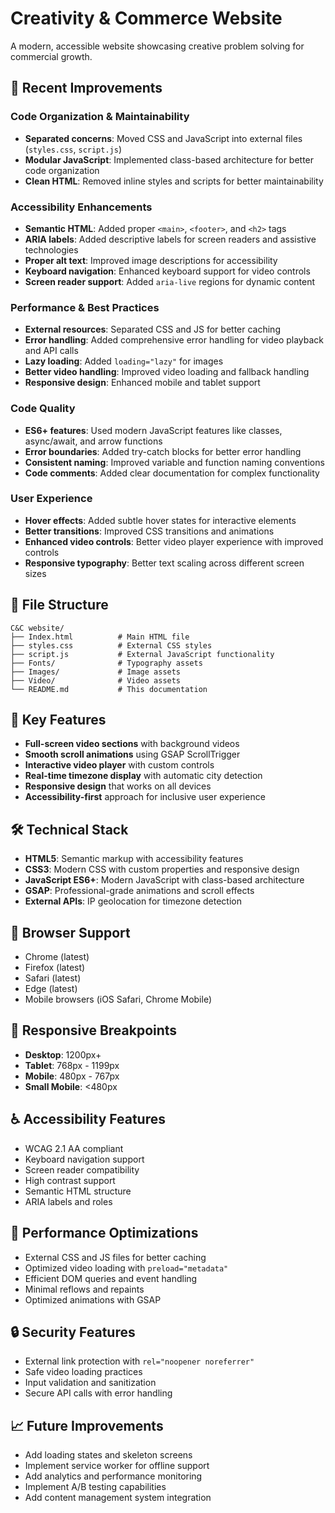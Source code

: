 # Creativity & Commerce Website

A modern, accessible website showcasing creative problem solving for commercial growth.

## 🚀 Recent Improvements

### Code Organization & Maintainability
- **Separated concerns**: Moved CSS and JavaScript into external files (`styles.css`, `script.js`)
- **Modular JavaScript**: Implemented class-based architecture for better code organization
- **Clean HTML**: Removed inline styles and scripts for better maintainability

### Accessibility Enhancements
- **Semantic HTML**: Added proper `<main>`, `<footer>`, and `<h2>` tags
- **ARIA labels**: Added descriptive labels for screen readers and assistive technologies
- **Proper alt text**: Improved image descriptions for accessibility
- **Keyboard navigation**: Enhanced keyboard support for video controls
- **Screen reader support**: Added `aria-live` regions for dynamic content

### Performance & Best Practices
- **External resources**: Separated CSS and JS for better caching
- **Error handling**: Added comprehensive error handling for video playback and API calls
- **Lazy loading**: Added `loading="lazy"` for images
- **Better video handling**: Improved video loading and fallback handling
- **Responsive design**: Enhanced mobile and tablet support

### Code Quality
- **ES6+ features**: Used modern JavaScript features like classes, async/await, and arrow functions
- **Error boundaries**: Added try-catch blocks for better error handling
- **Consistent naming**: Improved variable and function naming conventions
- **Code comments**: Added clear documentation for complex functionality

### User Experience
- **Hover effects**: Added subtle hover states for interactive elements
- **Better transitions**: Improved CSS transitions and animations
- **Enhanced video controls**: Better video player experience with improved controls
- **Responsive typography**: Better text scaling across different screen sizes

## 📁 File Structure

```
C&C website/
├── Index.html          # Main HTML file
├── styles.css          # External CSS styles
├── script.js           # External JavaScript functionality
├── Fonts/              # Typography assets
├── Images/             # Image assets
├── Video/              # Video assets
└── README.md           # This documentation
```

## 🎯 Key Features

- **Full-screen video sections** with background videos
- **Smooth scroll animations** using GSAP ScrollTrigger
- **Interactive video player** with custom controls
- **Real-time timezone display** with automatic city detection
- **Responsive design** that works on all devices
- **Accessibility-first** approach for inclusive user experience

## 🛠️ Technical Stack

- **HTML5**: Semantic markup with accessibility features
- **CSS3**: Modern CSS with custom properties and responsive design
- **JavaScript ES6+**: Modern JavaScript with class-based architecture
- **GSAP**: Professional-grade animations and scroll effects
- **External APIs**: IP geolocation for timezone detection

## 🔧 Browser Support

- Chrome (latest)
- Firefox (latest)
- Safari (latest)
- Edge (latest)
- Mobile browsers (iOS Safari, Chrome Mobile)

## 📱 Responsive Breakpoints

- **Desktop**: 1200px+
- **Tablet**: 768px - 1199px
- **Mobile**: 480px - 767px
- **Small Mobile**: <480px

## ♿ Accessibility Features

- WCAG 2.1 AA compliant
- Keyboard navigation support
- Screen reader compatibility
- High contrast support
- Semantic HTML structure
- ARIA labels and roles

## 🚀 Performance Optimizations

- External CSS and JS files for better caching
- Optimized video loading with `preload="metadata"`
- Efficient DOM queries and event handling
- Minimal reflows and repaints
- Optimized animations with GSAP

## 🔒 Security Features

- External link protection with `rel="noopener noreferrer"`
- Safe video loading practices
- Input validation and sanitization
- Secure API calls with error handling

## 📈 Future Improvements

- Add loading states and skeleton screens
- Implement service worker for offline support
- Add analytics and performance monitoring
- Implement A/B testing capabilities
- Add content management system integration
